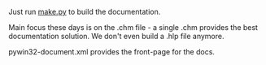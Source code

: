 Just run [make.py](./make.py) to build the documentation.

Main focus these days is on the .chm file - a single .chm
provides the best documentation solution.  We don't even
build a .hlp file anymore.

pywin32-document.xml provides the front-page for the docs.
